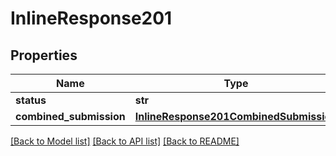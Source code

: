 # InlineResponse201

## Properties
Name | Type | Description | Notes
------------ | ------------- | ------------- | -------------
**status** | **str** |  | 
**combined_submission** | [**InlineResponse201CombinedSubmission**](InlineResponse201CombinedSubmission.md) |  | [optional] 

[[Back to Model list]](../README.md#documentation-for-models) [[Back to API list]](../README.md#documentation-for-api-endpoints) [[Back to README]](../README.md)


